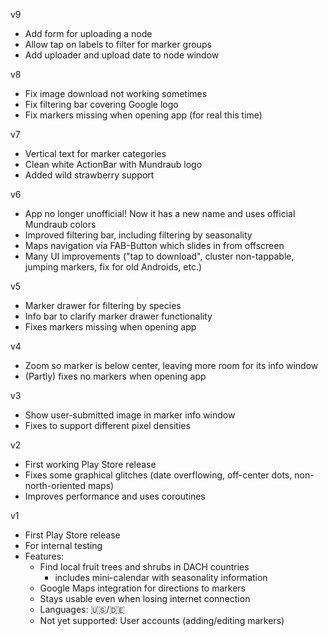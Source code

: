 
v9
- Add form for uploading a node
- Allow tap on labels to filter for marker groups
- Add uploader and upload date to node window

v8
- Fix image download not working sometimes
- Fix filtering bar covering Google logo
- Fix markers missing when opening app (for real this time)

v7
- Vertical text for marker categories
- Clean white ActionBar with Mundraub logo
- Added wild strawberry support

v6
- App no longer unofficial! Now it has a new name and uses official Mundraub colors
- Improved filtering bar, including filtering by seasonality
- Maps navigation via FAB-Button which slides in from offscreen
- Many UI improvements ("tap to download", cluster non-tappable, jumping markers, fix for old Androids, etc.)

v5
- Marker drawer for filtering by species
- Info bar to clarify marker drawer functionality
- Fixes markers missing when opening app

v4
- Zoom so marker is below center, leaving more room for its info window
- (Partly) fixes no markers when opening app

v3
- Show user-submitted image in marker info window
- Fixes to support different pixel densities

v2
- First working Play Store release
- Fixes some graphical glitches (date overflowing, off-center dots, non-north-oriented maps)
- Improves performance and uses coroutines

v1
- First Play Store release
- For internal testing
- Features:
    - Find local fruit trees and shrubs in DACH countries
        - includes mini-calendar with seasonality information
    - Google Maps integration for directions to markers
    - Stays usable even when losing internet connection
    - Languages: 🇺🇸/🇩🇪
    - Not yet supported: User accounts (adding/editing markers)
